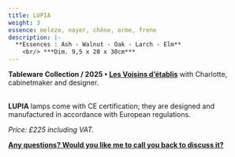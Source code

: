 ```yaml
---
title: LUPIA
weight: 3
essence: meleze, noyer, chêne, orme, frene
description: |-
  **Essences : Ash - Walnut - Oak - Larch - Elm**
    <br/> ***Dim. 9,5 x 20 x 30cm***
---
```


**Tableware Collection / 2025 • [Les Voisins d’établis](/oeuvres/voisins/)** with Charlotte, cabinetmaker and designer.

<br>**LUPIA** lamps come with CE certification; they are designed and manufactured in accordance with European regulations.

*Price: £225 including VAT.*

**[Any questions? Would you like me to call you back to discuss it?](https://f1fd647b.sibforms.com/serve/MUIFAHiPlnQXs66jFHLbWhCpAXOPr-7nFEp-r6B9oHYfGdAH-vGASTUOddtxZoX1aH1-mKZZLWoOOARqKUcPk7flSvOu9VnzgPRLfoLImoF9_Ri5DjdpAHslSS5aYxAMUUr5pPfn2kVYXde5Q9Xk-eerzssBVqOgloe4TI44mYeyW9C9X3Rbp1SLV9rtx5lVydvERhoWNGpuWaOE)**
